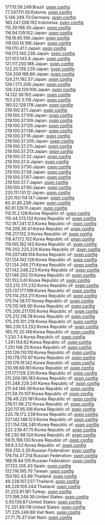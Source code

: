 177.10.59.249:Brazil: [ovpn config](vpn/177_10_59_249.ovpn)  
77.247.111.50:Estonia: [ovpn config](vpn/77_247_111_50.ovpn)  
5.146.249.70:Germany: [ovpn config](vpn/5_146_249_70.ovpn)  
180.247.206.192:Indonesia: [ovpn config](vpn/180_247_206_192.ovpn)  
115.39.198.30:Japan: [ovpn config](vpn/115_39_198_30.ovpn)  
116.94.139.102:Japan: [ovpn config](vpn/116_94_139_102.ovpn)  
118.16.60.156:Japan: [ovpn config](vpn/118_16_60_156.ovpn)  
119.150.14.196:Japan: [ovpn config](vpn/119_150_14_196.ovpn)  
119.170.41.1:Japan: [ovpn config](vpn/119_170_41_1.ovpn)  
119.173.140.236:Japan: [ovpn config](vpn/119_173_140_236.ovpn)  
121.103.143.4:Japan: [ovpn config](vpn/121_103_143_4.ovpn)  
121.117.200.188:Japan: [ovpn config](vpn/121_117_200_188.ovpn)  
122.20.139.229:Japan: [ovpn config](vpn/122_20_139_229.ovpn)  
124.209.188.86:Japan: [ovpn config](vpn/124_209_188_86.ovpn)  
124.211.192.57:Japan: [ovpn config](vpn/124_211_192_57.ovpn)  
126.1.173.208:Japan: [ovpn config](vpn/126_1_173_208.ovpn)  
126.224.129.106:Japan: [ovpn config](vpn/126_224_129_106.ovpn)  
14.132.39.192:Japan: [ovpn config](vpn/14_132_39_192.ovpn)  
153.232.5.118:Japan: [ovpn config](vpn/153_232_5_118.ovpn)  
180.52.128.178:Japan: [ovpn config](vpn/180_52_128_178.ovpn)  
219.100.37.1:Japan: [ovpn config](vpn/219_100_37_1.ovpn)  
219.100.37.108:Japan: [ovpn config](vpn/219_100_37_108.ovpn)  
219.100.37.109:Japan: [ovpn config](vpn/219_100_37_109.ovpn)  
219.100.37.125:Japan: [ovpn config](vpn/219_100_37_125.ovpn)  
219.100.37.138:Japan: [ovpn config](vpn/219_100_37_138.ovpn)  
219.100.37.19:Japan: [ovpn config](vpn/219_100_37_19.ovpn)  
219.100.37.205:Japan: [ovpn config](vpn/219_100_37_205.ovpn)  
219.100.37.211:Japan: [ovpn config](vpn/219_100_37_211.ovpn)  
219.100.37.213:Japan: [ovpn config](vpn/219_100_37_213.ovpn)  
219.100.37.22:Japan: [ovpn config](vpn/219_100_37_22.ovpn)  
219.100.37.4:Japan: [ovpn config](vpn/219_100_37_4.ovpn)  
219.100.37.50:Japan: [ovpn config](vpn/219_100_37_50.ovpn)  
219.100.37.58:Japan: [ovpn config](vpn/219_100_37_58.ovpn)  
219.100.37.67:Japan: [ovpn config](vpn/219_100_37_67.ovpn)  
219.100.37.7:Japan: [ovpn config](vpn/219_100_37_7.ovpn)  
219.100.37.90:Japan: [ovpn config](vpn/219_100_37_90.ovpn)  
220.111.131.12:Japan: [ovpn config](vpn/220_111_131_12.ovpn)  
220.150.114.147:Japan: [ovpn config](vpn/220_150_114_147.ovpn)  
60.41.85.238:Japan: [ovpn config](vpn/60_41_85_238.ovpn)  
60.91.129.11:Japan: [ovpn config](vpn/60_91_129_11.ovpn)  
110.15.2.128:Korea Republic of: [ovpn config](vpn/110_15_2_128.ovpn)  
110.44.213.132:Korea Republic of: [ovpn config](vpn/110_44_213_132.ovpn)  
112.187.241.123:Korea Republic of: [ovpn config](vpn/112_187_241_123.ovpn)  
114.206.36.41:Korea Republic of: [ovpn config](vpn/114_206_36_41.ovpn)  
118.217.102.3:Korea Republic of: [ovpn config](vpn/118_217_102_3.ovpn)  
118.47.172.152:Korea Republic of: [ovpn config](vpn/118_47_172_152.ovpn)  
119.195.182.142:Korea Republic of: [ovpn config](vpn/119_195_182_142.ovpn)  
119.202.225.224:Korea Republic of: [ovpn config](vpn/119_202_225_224.ovpn)  
119.207.148.104:Korea Republic of: [ovpn config](vpn/119_207_148_104.ovpn)  
121.124.142.126:Korea Republic of: [ovpn config](vpn/121_124_142_126.ovpn)  
121.134.249.211:Korea Republic of: [ovpn config](vpn/121_134_249_211.ovpn)  
121.142.248.223:Korea Republic of: [ovpn config](vpn/121_142_248_223.ovpn)  
121.146.202.10:Korea Republic of: [ovpn config](vpn/121_146_202_10.ovpn)  
121.153.5.61:Korea Republic of: [ovpn config](vpn/121_153_5_61.ovpn)  
123.212.211.232:Korea Republic of: [ovpn config](vpn/123_212_211_232.ovpn)  
125.137.177.199:Korea Republic of: [ovpn config](vpn/125_137_177_199.ovpn)  
175.114.253.211:Korea Republic of: [ovpn config](vpn/175_114_253_211.ovpn)  
175.114.58.117:Korea Republic of: [ovpn config](vpn/175_114_58_117.ovpn)  
175.115.149.90:Korea Republic of: [ovpn config](vpn/175_115_149_90.ovpn)  
175.200.217.105:Korea Republic of: [ovpn config](vpn/175_200_217_105.ovpn)  
175.212.118.78:Korea Republic of: [ovpn config](vpn/175_212_118_78.ovpn)  
175.215.101.219:Korea Republic of: [ovpn config](vpn/175_215_101_219.ovpn)  
180.230.53.252:Korea Republic of: [ovpn config](vpn/180_230_53_252.ovpn)  
180.70.25.148:Korea Republic of: [ovpn config](vpn/180_70_25_148.ovpn)  
1.230.7.4:Korea Republic of: [ovpn config](vpn/1_230_7_4.ovpn)  
1.241.154.62:Korea Republic of: [ovpn config](vpn/1_241_154_62.ovpn)  
1.251.148.25:Korea Republic of: [ovpn config](vpn/1_251_148_25.ovpn)  
210.126.110.110:Korea Republic of: [ovpn config](vpn/210_126_110_110.ovpn)  
210.178.170.97:Korea Republic of: [ovpn config](vpn/210_178_170_97.ovpn)  
210.179.19.142:Korea Republic of: [ovpn config](vpn/210_179_19_142.ovpn)  
210.99.69.161:Korea Republic of: [ovpn config](vpn/210_99_69_161.ovpn)  
211.177.129.235:Korea Republic of: [ovpn config](vpn/211_177_129_235.ovpn)  
211.209.195.183:Korea Republic of: [ovpn config](vpn/211_209_195_183.ovpn)  
211.248.229.241:Korea Republic of: [ovpn config](vpn/211_248_229_241.ovpn)  
211.44.146.39:Korea Republic of: [ovpn config](vpn/211_44_146_39.ovpn)  
211.59.70.107:Korea Republic of: [ovpn config](vpn/211_59_70_107.ovpn)  
218.49.225.181:Korea Republic of: [ovpn config](vpn/218_49_225_181.ovpn)  
218.51.98.212:Korea Republic of: [ovpn config](vpn/218_51_98_212.ovpn)  
220.117.95.106:Korea Republic of: [ovpn config](vpn/220_117_95_106.ovpn)  
220.78.172.239:Korea Republic of: [ovpn config](vpn/220_78_172_239.ovpn)  
221.142.146.123:Korea Republic of: [ovpn config](vpn/221_142_146_123.ovpn)  
221.154.138.240:Korea Republic of: [ovpn config](vpn/221_154_138_240.ovpn)  
222.239.47.75:Korea Republic of: [ovpn config](vpn/222_239_47_75.ovpn)  
58.230.98.124:Korea Republic of: [ovpn config](vpn/58_230_98_124.ovpn)  
59.15.196.130:Korea Republic of: [ovpn config](vpn/59_15_196_130.ovpn)  
59.6.3.52:Korea Republic of: [ovpn config](vpn/59_6_3_52.ovpn)  
159.255.3.35:Russian Federation: [ovpn config](vpn/159_255_3_35.ovpn)  
176.114.37.214:Russian Federation: [ovpn config](vpn/176_114_37_214.ovpn)  
188.16.84.105:Russian Federation: [ovpn config](vpn/188_16_84_105.ovpn)  
37.133.205.43:Spain: [ovpn config](vpn/37_133_205_43.ovpn)  
122.116.195.70:Taiwan: [ovpn config](vpn/122_116_195_70.ovpn)  
159.192.43.49:Thailand: [ovpn config](vpn/159_192_43_49.ovpn)  
49.228.107.237:Thailand: [ovpn config](vpn/49_228_107_237.ovpn)  
49.228.109.244:Thailand: [ovpn config](vpn/49_228_109_244.ovpn)  
31.223.91.181:Turkey: [ovpn config](vpn/31_223_91_181.ovpn)  
173.198.248.39:United States: [ovpn config](vpn/173_198_248_39.ovpn)  
3.93.139.87:United States: [ovpn config](vpn/3_93_139_87.ovpn)  
72.201.89.118:United States: [ovpn config](vpn/72_201_89_118.ovpn)  
171.225.249.68:Viet Nam: [ovpn config](vpn/171_225_249_68.ovpn)  
27.71.75.37:Viet Nam: [ovpn config](vpn/27_71_75_37.ovpn)  
